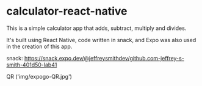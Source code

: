 # calculator-react-native

This is a simple calculator app that adds, subtract, multiply and divides.

It's built using React Native, code written in snack, and Expo was also used in the creation of this app.

 snack: https://snack.expo.dev/@jeffreysmithdev/github.com-jeffrey-s-smith-401d50-lab41

 QR ('img/expogo-QR.jpg')
